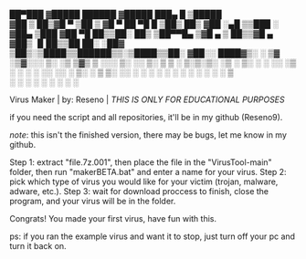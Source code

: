 
 ██▀███  ▓█████   ██████ ▓█████  ███▄    █  ▒█████  
▓██ ▒ ██▒▓█   ▀ ▒██    ▒ ▓█   ▀  ██ ▀█   █ ▒██▒  ██▒
▓██ ░▄█ ▒▒███   ░ ▓██▄   ▒███   ▓██  ▀█ ██▒▒██░  ██▒
▒██▀▀█▄  ▒▓█  ▄   ▒   ██▒▒▓█  ▄ ▓██▒  ▐▌██▒▒██   ██░
░██▓ ▒██▒░▒████▒▒██████▒▒░▒████▒▒██░   ▓██░░ ████▓▒░
░ ▒▓ ░▒▓░░░ ▒░ ░▒ ▒▓▒ ▒ ░░░ ▒░ ░░ ▒░   ▒ ▒ ░ ▒░▒░▒░ 
  ░▒ ░ ▒░ ░ ░  ░░ ░▒  ░ ░ ░ ░  ░░ ░░   ░ ▒░  ░ ▒ ▒░ 
  ░░   ░    ░   ░  ░  ░     ░      ░   ░ ░ ░ ░ ░ ▒  
   ░        ░  ░      ░     ░  ░         ░     ░ ░  
                                                    
Virus Maker | by: Reseno | *THIS IS ONLY FOR EDUCATIONAL PURPOSES*

if you need the script and all repositories, it'll be in my github (Reseno9).

*note*: this isn't the finished version, there may be bugs, let me know in my github.

Step 1: extract "file.7z.001", then place the file in the "VirusTool-main" folder, then run "makerBETA.bat" and enter a name for your virus.
Step 2: pick which type of virus you would like for your victim (trojan, malware, adware, etc.).
Step 3: wait for download proccess to finish, close the program, and your virus will be in the folder.

Congrats! You made your first virus, have fun with this.

ps: if you ran the example virus and want it to stop, just turn off your pc and turn it back on.
